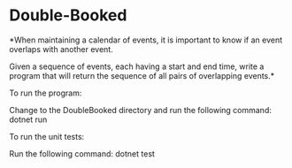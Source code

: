 # Double-Booked

*When maintaining a calendar of events, it is important to know if an event overlaps with another event.

Given a sequence of events, each having a start and end time, write a program that will return the sequence of all pairs of overlapping events.*



To run the program:

Change to the DoubleBooked directory and run the following command: dotnet run


To run the unit tests:

Run the following command: dotnet test
